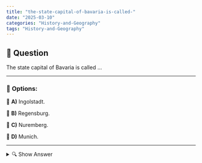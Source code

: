 ```yaml
---
title: "the-state-capital-of-bavaria-is-called-"
date: "2025-03-10"
categories: "History-and-Geography"
tags: "History-and-Geography"
---
```


## 📌 **Question**

The state capital of Bavaria is called ...



---

### 📝 **Options:**

🔘 **A)** Ingolstadt.

🔘 **B)** Regensburg.

🔘 **C)** Nuremberg.

🔘 **D)** Munich.

---

<details>
  <summary>🔍 Show Answer</summary>

  <p>
💡  <b>Correct Answer:</b>  d
  </p>
  <p>
    📖<b>Explanation:</b>
    Bavaria is the largest state in Germany in terms of area and is located in the southeast of the country. It borders the Czech Republic, Austria and the German states of Baden-Württemberg, Hesse, Thuringia and Saxony. Munich is the state capital of Bavaria and is known for its cultural events such as the Oktoberfest, its economic strength and historical sights. Other important cities in Bavaria are Nuremberg, Regensburg and Ingolstadt, each of which plays a significant role in the region. Knowledge of the capital is fundamental to understanding the political and cultural structure of Bavaria.
  </p>
</details>
